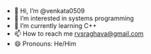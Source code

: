 - 👋 Hi, I’m @venkata0509
- 👀 I’m interested in systems programming
- 🌱 I’m currently learning C++
- 📫 How to reach me rvsraghava@gmail.com
- 😄 Pronouns: He/Him

<!---
venkata0509/venkata0509 is a ✨ special ✨ repository because its `README.md` (this file) appears on your GitHub profile.
You can click the Preview link to take a look at your changes.
--->
